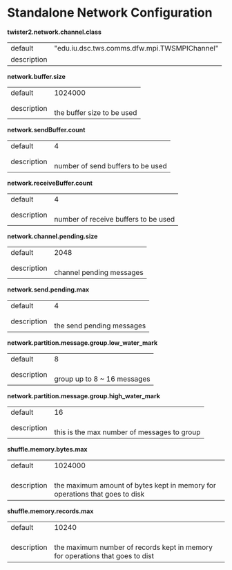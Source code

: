 # Standalone Network Configuration



**twister2.network.channel.class**
<table><tr><td>default</td><td>"edu.iu.dsc.tws.comms.dfw.mpi.TWSMPIChannel"</td><tr><td>description</td><td></td></table>

**network.buffer.size**
<table><tr><td>default</td><td>1024000</td><tr><td>description</td><td><br/>the buffer size to be used</td></table>

**network.sendBuffer.count**
<table><tr><td>default</td><td>4</td><tr><td>description</td><td><br/>number of send buffers to be used</td></table>

**network.receiveBuffer.count**
<table><tr><td>default</td><td>4</td><tr><td>description</td><td><br/>number of receive buffers to be used</td></table>

**network.channel.pending.size**
<table><tr><td>default</td><td>2048</td><tr><td>description</td><td><br/>channel pending messages</td></table>

**network.send.pending.max**
<table><tr><td>default</td><td>4</td><tr><td>description</td><td><br/>the send pending messages</td></table>

**network.partition.message.group.low_water_mark**
<table><tr><td>default</td><td>8</td><tr><td>description</td><td><br/>group up to 8 ~ 16 messages</td></table>

**network.partition.message.group.high_water_mark**
<table><tr><td>default</td><td>16</td><tr><td>description</td><td><br/>this is the max number of messages to group</td></table>

**shuffle.memory.bytes.max**
<table><tr><td>default</td><td>1024000</td><tr><td>description</td><td><br/>the maximum amount of bytes kept in memory for operations that goes to disk</td></table>

**shuffle.memory.records.max**
<table><tr><td>default</td><td>10240</td><tr><td>description</td><td><br/>the maximum number of records kept in memory for operations that goes to dist</td></table>

